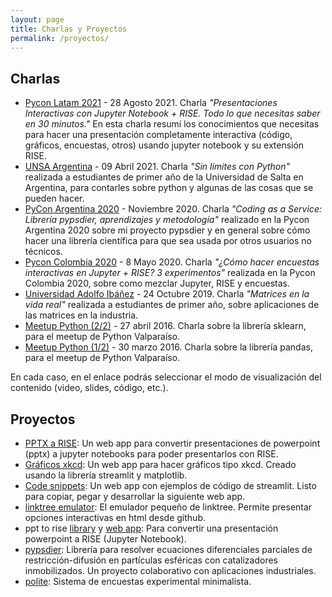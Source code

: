 ```yaml
---
layout: page
title: Charlas y Proyectos
permalink: /proyectos/
---
```


## Charlas

* [Pycon Latam 2021](https://sebastiandres.github.io/talk_2021_08_pylatam/) - 28 Agosto 2021. Charla _"Presentaciones Interactivas con Jupyter Notebook + RISE. Todo lo que necesitas saber en 30 minutos."_  En esta charla resumí los conocimientos que necesitas para hacer una presentación completamente interactiva (código, gráficos, encuestas, otros) usando jupyter notebook y su extensión RISE.
* [UNSA Argentina](https://sebastiandres.github.io/talk_2021_04_UNSA_Argentina/) - 09 Abril 2021. Charla _"Sin límites con Python"_ realizada a estudiantes de primer año de la Universidad de Salta en Argentina, para contarles sobre python y algunas de las cosas que se pueden hacer.
* [PyCon Argentina 2020](https://sebastiandres.github.io/talk_2020_11_pycon_argentina/) - Noviembre 2020. Charla _"Coding as a Service: Librería pypsdier, aprendizajes y metodología"_ realizado en la Pycon Argentina 2020 sobre mi proyecto pypsdier y en general sobre cómo hacer una librería científica para que sea usada por otros usuarios no técnicos.
* [Pycon Colombia 2020](https://sebastiandres.github.io/talk_2020_02_pycon_colombia_rise_and_poll/) - 8 Mayo 2020. Charla _"¿Cómo hacer encuestas interactivas en Jupyter + RISE? 3 experimentos"_ realizada en la Pycon Colombia 2020, sobre como mezclar Jupyter, RISE y encuestas.
* [Universidad Adolfo Ibáñez](https://sebastiandres.github.io/talk_2019_10_UAI/) - 24 Octubre 2019. Charla _"Matrices en la vida real"_ realizada a estudiantes de primer año, sobre aplicaciones de las matrices en la industria.
* [Meetup Python (2/2)](https://sebastiandres.github.io/talk_2016_04_python_meetup_sklearn/) - 27 abril 2016. Charla sobre la librería sklearn, para el meetup de Python Valparaíso.
* [Meetup Python (1/2)](https://sebastiandres.github.io/talk_2016_03_python_meetup_pandas/) - 30 marzo 2016. Charla sobre la librería pandas, para el meetup de Python Valparaíso. 

En cada caso, en el enlace podrás seleccionar el modo de visualización del contenido (video, slides, código, etc.).

## Proyectos

* [PPTX a RISE](https://share.streamlit.io/sebastiandres/streamlit_ppt2rise/main): Un web app para convertir presentaciones de powerpoint (pptx) a jupyter notebooks para poder presentarlos con RISE. 
* [Gráficos xkcd](https://share.streamlit.io/sebastiandres/xkcd_streamlit/main): Un web app para hacer gráficos tipo xkcd. Creado usando la librería streamlit y matplotlib. 
* [Code snippets](https://share.streamlit.io/sebastiandres/streamlit_code_snippets/main): Un web app con ejemplos de código de streamlit. Listo para copiar, pegar y desarrollar la siguiente web app.
* [linktree emulator](https://github.com/sebastiandres/linktree): El emulador pequeño de linktree. Permite presentar opciones interactivas en html desde github.
* ppt to rise [library](https://github.com/sebastiandres/pptx_to_RISE) y [web app](https://ppt2rise.sebastiandres.xyz/): Para convertir una presentación powerpoint a RISE (Jupyter Notebook).
* [pypsdier](https://github.com/sebastiandres/pypsdier): Librería para resolver ecuaciones diferenciales parciales de restricción-difusión en partículas esféricas con catalizadores inmobilizados. Un proyecto colaborativo con aplicaciones industriales.
* [polite](https://github.com/sebastiandres/polite_vold): Sistema de encuestas experimental minimalista.